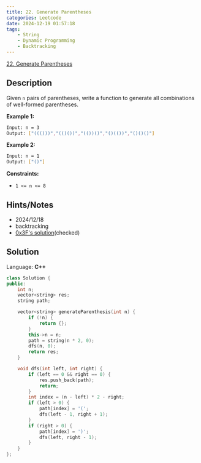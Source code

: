 ```yaml
---
title: 22. Generate Parentheses
categories: Leetcode
date: 2024-12-19 01:57:18
tags:
    - String
    - Dynamic Programming
    - Backtracking
---
```


[22. Generate Parentheses](https://leetcode.com/problems/generate-parentheses/description/?envType=problem-list-v2&envId=plakya4j)

## Description

Given `n` pairs of parentheses, write a function to generate all combinations of well-formed parentheses.

**Example 1:**

```bash
Input: n = 3
Output: ["((()))","(()())","(())()","()(())","()()()"]
```

**Example 2:**

```bash
Input: n = 1
Output: ["()"]
```

**Constraints:**

- `1 <= n <= 8`

## Hints/Notes

- 2024/12/18
- backtracking
- [0x3F's solution](https://leetcode.cn/problems/generate-parentheses/solutions/2071015/hui-su-bu-hui-xie-tao-lu-zai-ci-pythonja-wcdw/)(checked)

## Solution

Language: **C++**

```C++
class Solution {
public:
    int n;
    vector<string> res;
    string path;

    vector<string> generateParenthesis(int n) {
        if (!n) {
            return {};
        }
        this->n = n;
        path = string(n * 2, 0);
        dfs(n, 0);
        return res;
    }

    void dfs(int left, int right) {
        if (left == 0 && right == 0) {
            res.push_back(path);
            return;
        }
        int index = (n - left) * 2 - right;
        if (left > 0) {
            path[index] = '(';
            dfs(left - 1, right + 1);
        }
        if (right > 0) {
            path[index] = ')';
            dfs(left, right - 1);
        }
    }
};
```
